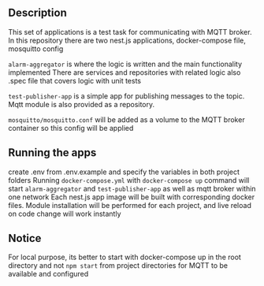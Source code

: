 ## Description

This set of applications is a test task for communicating with MQTT broker.
In this repository there are two nest.js applications, docker-compose file, mosquitto config

`alarm-aggregator` is where the logic is written and the main functionality implemented
There are services and repositories with related logic also .spec file that covers logic with unit tests

`test-publisher-app` is a simple app for publishing messages to the topic. Mqtt module is also provided as a repository.

`mosquitto/mosquitto.conf` will be added as a volume to the MQTT broker container so this config will be applied

## Running the apps

create .env from .env.example and specify the variables in both project folders
Running `docker-compose.yml` with `docker-compose up` command will start `alarm-aggregator` and `test-publisher-app` as
well as mqtt broker within one network
Each nest.js app image will be built with corresponding docker files.
Module installation will be performed for each project, and live reload on code change will work instantly

## Notice

For local purpose, its better to start with docker-compose up in the root directory and not `npm start` from project directories for MQTT
to be available and configured
